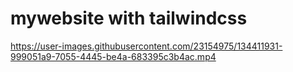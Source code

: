 # mywebsite with tailwindcss

https://user-images.githubusercontent.com/23154975/134411931-999051a9-7055-4445-be4a-683395c3b4ac.mp4
